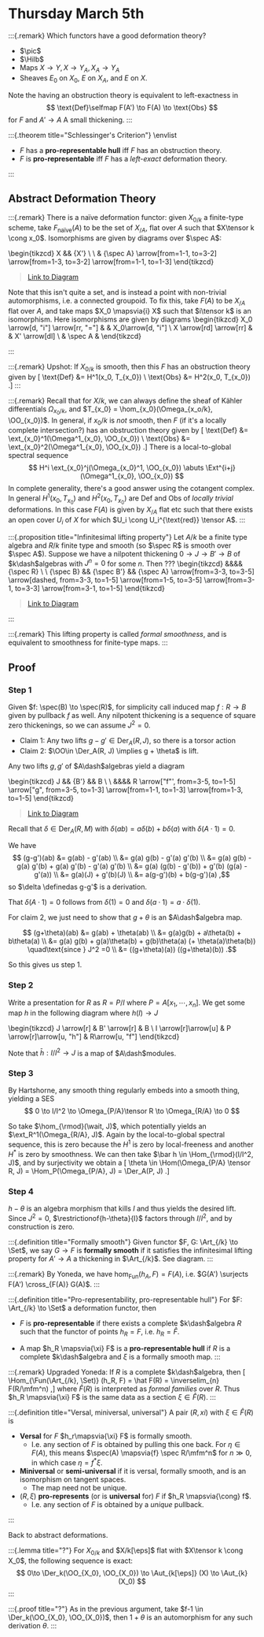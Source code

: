 # Thursday March 5th

:::{.remark}
Which functors have a good deformation theory?

- $\pic$
- $\Hilb$
- Maps $X \to Y, X \to Y_A, X_A \to Y_A$
- Sheaves $E_0$ on $X_0$, $E$ on $X_A$, and $E$ on $X$.

Note the having an obstruction theory is equivalent to left-exactness in 
$$
\text{Def}\selfmap F(A') \to F(A) \to \text{Obs}
$$
for $F$ and $A' \to A$ A small thickening.
:::

:::{.theorem title="Schlessinger's Criterion"}
\envlist

- $F$ has a **pro-representable hull** iff $F$ has an obstruction theory.
- $F$ is **pro-representable** iff $F$ has a *left-exact* deformation theory.

:::

## Abstract Deformation Theory

:::{.remark}
There is a naïve deformation functor: given ${X_0}_{/k}$ a finite-type scheme, take $F_{\text{naïve}}(A)$ to be the set of $X_{/A}$, flat over $A$ such that $X\tensor k \cong x_0$.
Isomorphisms are given by diagrams over $\spec A$:

\begin{tikzcd}
	X && {X'} \\
	\\
	& {\spec A}
	\arrow[from=1-1, to=3-2]
	\arrow[from=1-3, to=3-2]
	\arrow[from=1-1, to=1-3]
\end{tikzcd}

> [Link to Diagram](https://q.uiver.app/?q=WzAsMyxbMCwwLCJYIl0sWzIsMCwiWCciXSxbMSwyLCJcXHNwZWMgQSJdLFswLDJdLFsxLDJdLFswLDFdXQ==)


Note that this isn't quite a set, and is instead a point with non-trivial automorphisms, i.e. a connected groupoid.
To fix this, take $F(A)$ to be $X_{/A}$ flat over $A$, and take maps $X_0 \mapsvia{i} X$ such that $i\tensor k$ is an isomorphism.
Here isomorphisms are given by diagrams
\begin{tikzcd}
X_0 \arrow[d, "i"] \arrow[rr, "="] &  & X_0\arrow[d, "i"] \\
X \arrow[rd] \arrow[rr] & & X' \arrow[dl] \\
& \spec A &
\end{tikzcd}


:::

:::{.remark}
Upshot:
If ${X_0}_{/k}$ is smooth, then this $F$ has an obstruction theory given by 
\[
\text{Def} &= H^1(x_0, T_{x_0}) \\
\text{Obs} &= H^2(x_0, T_{x_0})
.\]
:::

:::{.remark}
Recall that for $X/k$, we can always define the sheaf of Kähler differentials $\Omega_{x_0/k}$, and $T_{x_0} =  \hom_{x_0}(\Omega_{x_o/k}, \OO_{x_0})$.
In general, if $x_0/k$ is *not* smooth, then $F$ (if it's a locally complete intersection?) has an obstruction theory given by 
\[
\text{Def} &= \ext_{x_0}^1(\Omega^1_{x_0}, \OO_{x_0}) \\
\text{Obs} &= \ext_{x_0}^2(\Omega^1_{x_0}, \OO_{x_0})
.\]
There is a local-to-global spectral sequence
$$
H^i \ext_{x_0}^j(\Omega_{x_0}^1, \OO_{x_0}) \abuts \Ext^{i+j}(\Omega^1_{x_0}, \OO_{x_0})
$$
In complete generality, there's a good answer using the cotangent complex.
In general $H^1(x_0, T_{x_0})$ and $H^2(x_0, T_{x_0})$ are Def and Obs of *locally trivial* deformations.
In this case $F(A)$ is given by $X_{/A}$ flat etc such that there exists an open cover $U_i$ of $X$ for which $U_i \cong U_i^{\text{red}} \tensor A$.
:::

:::{.proposition title="Infinitesimal lifting property"}
Let $A/k$ be a finite type algebra and $R/k$ finite type and smooth (so $\spec R$ is smooth over $\spec A$).
Suppose we have a nilpotent thickening $0 \to J \to B' \to B$ of $k\dash$algebras with $J^n = 0$ for some $n$.
Then ???
\begin{tikzcd}
	&&&& {\spec R} \\
	\\
	{\spec B} && {\spec B'} && {\spec A}
	\arrow[from=3-3, to=3-5]
	\arrow[dashed, from=3-3, to=1-5]
	\arrow[from=1-5, to=3-5]
	\arrow[from=3-1, to=3-3]
	\arrow[from=3-1, to=1-5]
\end{tikzcd}

> [Link to Diagram](https://q.uiver.app/?q=WzAsNCxbNCwwLCJcXHNwZWMgUiJdLFs0LDIsIlxcc3BlYyBBIl0sWzIsMiwiXFxzcGVjIEInIl0sWzAsMiwiXFxzcGVjIEIiXSxbMiwxXSxbMiwwLCIiLDIseyJzdHlsZSI6eyJib2R5Ijp7Im5hbWUiOiJkYXNoZWQifX19XSxbMCwxXSxbMywyXSxbMywwXV0=)


:::

:::{.remark}
This lifting property is called *formal smoothness*, and is equivalent to smoothness for finite-type maps.
:::

## Proof

### Step 1

Given $f: \spec(B) \to \spec(R)$, for simplicity call induced map $f: R\to B$ given by pullback $f$ as well.
Any nilpotent thickening is a sequence of square zero thickenings, so we can assume $J^2 = 0$.

- Claim 1: Any two lifts $g-g' \in \text{Der}_A(R, J)$, so there is a torsor action
- Claim 2: $\OO\in \Der_A(R, J) \implies g + \theta$ is  lift.

Any two lifts $g, g'$ of $A\dash$algebras yield a diagram

\begin{tikzcd}
	J && {B'} && B \\
	\\
	&&&& R
	\arrow["f"', from=3-5, to=1-5]
	\arrow["g", from=3-5, to=1-3]
	\arrow[from=1-1, to=1-3]
	\arrow[from=1-3, to=1-5]
\end{tikzcd}

> [Link to Diagram](https://q.uiver.app/?q=WzAsNCxbMCwwLCJKIl0sWzIsMCwiQiciXSxbNCwwLCJCIl0sWzQsMiwiUiJdLFszLDIsImYiLDJdLFszLDEsImciXSxbMCwxXSxbMSwyXV0=)

Recall that $\delta \in \text{Der}_A (R, M)$ with $\delta(ab) = a\delta(b) + b\delta(a)$ with $\delta(A\cdot 1) = 0$.

We have
$$
(g-g')(ab) 
&= g(ab) - g'(ab) \\
&= g(a) g(b) - g'(a) g'(b) \\
&= g(a) g(b) - g(a) g'(b) + g(a) g'(b) - g'(a) g'(b) \\
&= g(a) (g(b) - g'(b)) + g'(b) (g(a) - g'(a)) \\
&= g(a)(J) + g'(b)(J) \\
&= a(g-g')(b) + b(g-g')(a)
,$$
so $\delta \definedas g-g'$ is a derivation.

That $\delta(A\cdot 1) = 0$ follows from $\delta(1) = 0$ and $\delta(a\cdot 1) = a\cdot \delta(1)$.

For claim 2, we just need to show that $g + \theta$ is an $A\dash$algebra map.

$$
(g+\theta)(ab)
&= g(ab) + \theta(ab) \\
&= g(a)g(b) + a\theta(b) + b\theta(a) \\
&= g(a) g(b) + g(a)\theta(b) + g(b)\theta(a) (+ \theta(a)\theta(b)) \quad\text{since } J^2 =0 \\
&= ((g+\theta)(a)) ((g+\theta)(b))
.$$

So this gives us step 1.

### Step 2

Write a presentation for $R$ as $R = P / I$ where $P = A[x_1, \cdots, x_n]$.
We get some map $h$ in the following diagram where $h(I) \to J$

\begin{tikzcd}
J \arrow[r] & B' \arrow[r] & B \\
I \arrow[r]\arrow[u] & P \arrow[r]\arrow[u, "h"] & R\arrow[u, "f"]
\end{tikzcd}

Note that $\bar h: I/I^2 \to J$ is a map of $A\dash$modules.


### Step 3

By Hartshorne, any smooth thing regularly embeds into a smooth thing, yielding a SES
$$
0 \to I/I^2 \to \Omega_{P/A}\tensor R \to \Omega_{R/A} \to 0
$$

So take $\hom_{\rmod}(\wait, J)$, which potentially yields an $\ext_R^1(\Omega_{R/A}, J)$.
Again by the local-to-global spectral sequence, this is zero because the $H^1$ is zero by local-freeness and another $H^*$ is zero by smoothness.
We can then take $\bar h \in \Hom_{\rmod}(I/I^2, J)$, and by surjectivity we obtain a 
\[
\theta \in \Hom(\Omega_{P/A} \tensor R, J) = \Hom_P(\Omega_{P/A}, J) = \Der_A(P, J)
.\]

### Step 4
$h - \theta$ is an algebra morphism that kills $I$ and thus yields the desired lift.
Since $J^2 = 0$, $\restrictionof{h-\theta}{I}$ factors through $I/I^2$, and by construction is zero.


:::{.definition title="Formally smooth"}
Given functor $F, G: \Art_{/k} \to \Set$, we say $G\to F$ is **formally smooth** if it satisfies the infinitesimal lifting property for $A' \to A$ a thickening in $\Art_{/k}$.
See diagram.
:::


:::{.remark}
By Yoneda, we have $\hom_{\text{Fun}}(h_A, F) = F(A)$, i.e. $G(A') \surjects F(A') \cross_{F(A)} G(A)$.
:::


:::{.definition title="Pro-representability, pro-representable hull"}
For $F: \Art_{/k} \to \Set$ a deformation functor, then 

- $F$ is **pro-representable** if there exists a complete $k\dash$algebra $R$ such that the functor of points $h_R = F$, i.e. $h_R = \hat F$.

- A map $h_R \mapsvia{\xi} F$ is a **pro-representable hull** if $R$ is a complete $k\dash$algebra and $\xi$ is a formally smooth map.
:::


:::{.remark}
Upgraded Yoneda:
If $R$ is a complete $k\dash$algebra, then 
\[
\Hom_{\Fun(\Art_{/k}, \Set)} (h_R, F) = \hat F(R) = \inverselim_{n} F(R/\mfm^n)
,\] 
where $\hat F(R)$ is interpreted as *formal families* over $R$.
Thus $h_R \mapsvia{\xi} F$ is the same data as a section $\xi \in \hat F(R)$.
:::


:::{.definition title="Versal, miniversal, universal"}
A pair $(R, xi)$ with $\xi \in \hat F(R)$ is 

- **Versal** for $F$ $h_r\mapsvia{\xi} F$ is formally smooth.
  - I.e. any section of $F$ is obtained by pulling this one back.
    For $\eta \in F(A)$, this means $\spec(A) \mapsvia{f} \spec R/\mfm^n$ for $n\gg 0$, in which case $\eta = f^* \xi$.
- **Miniversal** or **semi-universal** if it is versal, formally smooth, and is an isomorphism on tangent spaces.
  - The map need not be unique.
- $(R, \xi)$ **pro-represents** (or is **universal** for) $F$ if $h_R \mapsvia{\cong} f$.
  - I.e. any section of $F$ is obtained by a *unique* pullback.

:::

Back to abstract deformations.

:::{.lemma title="?"}
For ${X_0}_{/k}$ and $X/k[\eps]$ flat with $X\tensor k \cong X_0$, the following sequence is exact:
$$
0\to \Der_k(\OO_{X_0}, \OO_{X_0}) \to \Aut_{k[\eps]} (X) \to \Aut_{k}(X_0)
$$
:::

:::{.proof title="?"}
As in the previous argument, take $f-1 \in \Der_k(\OO_{X_0}, \OO_{X_0})$, then $1 + \theta$ is an automorphism for any such derivation $\theta$.
:::


